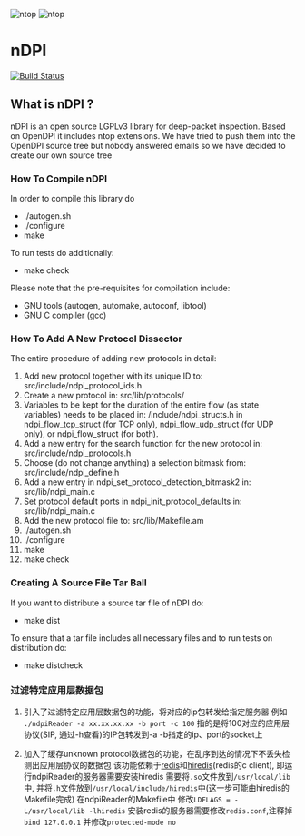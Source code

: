 ![ntop][ntopng_logo] ![ntop][ntop_logo]
# nDPI

[![Build Status](https://travis-ci.org/ntop/nDPI.png?branch=dev)](https://travis-ci.org/ntop/nDPI)

## What is nDPI ?

nDPI is an open source LGPLv3 library for deep-packet inspection. Based on OpenDPI it includes ntop extensions. We have tried to push them into the OpenDPI source tree but nobody answered emails so we have decided to create our own source tree

### How To Compile nDPI

In order to compile this library do

- ./autogen.sh
- ./configure
- make

To run tests do additionally:

- make check

Please note that the pre-requisites for compilation include:
- GNU tools (autogen, automake, autoconf, libtool)
- GNU C compiler (gcc)

### How To Add A New Protocol Dissector

The entire procedure of adding new protocols in detail:

1. Add new protocol together with its unique ID to: src/include/ndpi_protocol_ids.h
2. Create a new protocol in: src/lib/protocols/
3. Variables to be kept for the duration of the entire flow (as state variables) needs to be placed in: /include/ndpi_structs.h in ndpi_flow_tcp_struct (for TCP only), ndpi_flow_udp_struct (for UDP only), or ndpi_flow_struct (for both).
4. Add a new entry for the search function for the new protocol in: src/include/ndpi_protocols.h
5. Choose (do not change anything) a selection bitmask from: src/include/ndpi_define.h
6. Add a new entry in ndpi_set_protocol_detection_bitmask2 in: src/lib/ndpi_main.c
7. Set protocol default ports in ndpi_init_protocol_defaults in: src/lib/ndpi_main.c
8. Add the new protocol file to: src/lib/Makefile.am
9.  ./autogen.sh
10. ./configure
11. make
12. make check

### Creating A Source File Tar Ball

If you want to distribute a source tar file of nDPI do:

- make dist

To ensure that a tar file includes all necessary files and to run tests on distribution do:

- make distcheck

[ntopng_logo]: https://camo.githubusercontent.com/0f789abcef232035c05e0d2e82afa3cc3be46485/687474703a2f2f7777772e6e746f702e6f72672f77702d636f6e74656e742f75706c6f6164732f323031312f30382f6e746f706e672d69636f6e2d313530783135302e706e67

[ntop_logo]: https://camo.githubusercontent.com/58e2a1ecfff62d8ecc9d74633bd1013f26e06cba/687474703a2f2f7777772e6e746f702e6f72672f77702d636f6e74656e742f75706c6f6164732f323031352f30352f6e746f702e706e67

### 过滤特定应用层数据包

1. 引入了过滤特定应用层数据包的功能，将对应的ip包转发给指定服务器
例如 `./ndpiReader -a xx.xx.xx.xx -b port -c 100` 指的是将100对应的应用层协议(SIP, 通过-h查看)的IP包转发到-a -b指定的ip、port的socket上

2. 加入了缓存unknown protocol数据包的功能，在乱序到达的情况下不丢失检测出应用层协议的数据包
该功能依赖于[redis](https://github.com/antirez/redis)和[hiredis](https://github.com/redis/hiredis)(redis的c client), 即运行ndpiReader的服务器需要安装hiredis
需要将`.so`文件放到`/usr/local/lib`中, 并将`.h`文件放到`/usr/local/include/hiredis`中(这一步可能由hiredis的Makefile完成)
在ndpiReader的Makefile中 修改`LDFLAGS = -L/usr/local/lib -lhiredis`
安装redis的服务器需要修改`redis.conf`,注释掉`bind 127.0.0.1` 并修改`protected-mode no`
